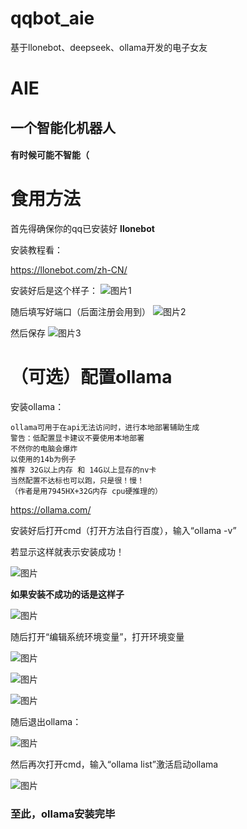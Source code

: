 # qqbot_aie
基于llonebot、deepseek、ollama开发的电子女友

# AIE
## 一个智能化机器人
#### 有时候可能不智能（
#
# 食用方法
首先得确保你的qq已安装好 **llonebot**

安装教程看：

https://llonebot.com/zh-CN/

安装好后是这个样子：
![图片1](./help/1.png)

随后填写好端口（后面注册会用到）
![图片2](./help/2.png)

然后保存
![图片3](./help/3.png)

# （可选）配置ollama

安装ollama：

~~~
ollama可用于在api无法访问时，进行本地部署辅助生成
警告：低配置显卡建议不要使用本地部署
不然你的电脑会爆炸
以使用的14b为例子
推荐 32G以上内存 和 14G以上显存的nv卡
当然配置不达标也可以跑，只是很！慢！
（作者是用7945HX+32G内存 cpu硬推理的）
~~~

https://ollama.com/

安装好后打开cmd（打开方法自行百度），输入“ollama -v”

若显示这样就表示安装成功！

![图片](./help/o1.png)

**如果安装不成功的话是这样子**

![图片](./help/o1.5.png)

随后打开“编辑系统环境变量”，打开环境变量

![图片](./help/o2.png)

![图片](./help/o3.png)

![图片](./help/o4.png)

随后退出ollama：

![图片](./help/o5.png)

然后再次打开cmd，输入“ollama list”激活启动ollama

![图片](./help/o6.png)

### 至此，ollama安装完毕
